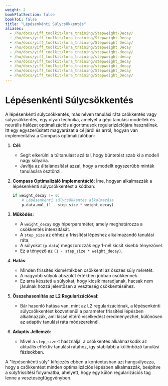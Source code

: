 ```yaml
---
weight: 2
bookFlatSection: false
bookToC: false
title: "Lépésenkénti Súlycsökkentés"
aliases:
  - /hu/docs/yiff_toolkit/lora_training/Stepweight-Decay/
  - /hu/docs/yiff_toolkit/lora_training/Stepweight-Decay
  - /hu/docs/yiff_toolkit/lora_training/Stepweight Decay/
  - /hu/docs/yiff_toolkit/lora_training/Stepweight Decay
  - /hu/docs/yiff_toolkit/lora_training/stepweight-decay/
  - /hu/docs/yiff_toolkit/lora_training/stepweight-decay
  - /hu/docs/yiff_toolkit/lora_training/stepweight_decay
  - /hu/docs/yiff_toolkit/lora_training/stepweight_decay
  - /hu/docs/yiff_toolkit/lora_training/Stepweight_Decay
  - /hu/docs/yiff_toolkit/lora_training/Stepweight_Decay/
---
```


<!--markdownlint-disable MD025 -->

# Lépésenkénti Súlycsökkentés

A lépésenkénti súlycsökkentés, más néven tanulási ráta csökkentés vagy súlycsökkentés, egy olyan technika, amelyet a gépi tanulási modellek és neurális hálózat optimalizációs algoritmusok regularizációjára használnak. Itt egy egyszerűsített magyarázat a céljáról és arról, hogyan van implementálva a Compass optimalizálóban:

1. **Cél**:
   - Segít elkerülni a túltanulást azáltal, hogy büntetést szab ki a modell nagy súlyaira.
   - Javítja az általánosítást azzal, hogy a modellt egyszerűbb minták tanulására ösztönzi.

2. **Compass Optimalizáló Implementáció**:
   Íme, hogyan alkalmazzák a lépésenkénti súlycsökkentést a kódban:

   ```python
   if weight_decay != 0:
       # Lépésenkénti súlycsökkentés alkalmazása
       p.data.mul_(1 - step_size * weight_decay)
   ```

3. **Működés**:
   - A `weight_decay` egy hiperparaméter, amely meghatározza a csökkentés intenzitását.
   - A `step_size` az ehhez a frissítési lépéshez alkalmazandó tanulási ráta.
   - A súlyokat (`p.data`) megszorozzák egy 1-nél kicsit kisebb tényezővel.
   - Ez a tényező az `(1 - step_size * weight_decay)`.

4. **Hatás**:
   - Minden frissítés kismértékben csökkenti az összes súly méretét.
   - A nagyobb súlyok abszolút értékben jobban csökkennek.
   - Ez arra készteti a súlyokat, hogy kicsik maradjanak, hacsak nem járulnak hozzá jelentősen a veszteség csökkentéséhez.

5. **Összehasonlítás az L2 Regularizációval**:
   - Bár hasonló hatása van, mint az L2 regularizációnak, a lépésenkénti súlycsökkentést közvetlenül a paraméter frissítési lépésben alkalmazzák, ami kissé eltérő viselkedést eredményezhet, különösen az adaptív tanulási ráta módszereknél.

6. **Adaptív Jellemző**:
   - Mivel a `step_size`-t használja, a csökkentés alkalmazkodik az aktuális effektív tanulási rátához, így stabilabb a különböző tanulási fázisokban.

A "lépésenkénti súly" kifejezés ebben a kontextusban azt hangsúlyozza, hogy a csökkentést minden optimalizációs lépésben alkalmazzák, beépítve a súlyfrissítési folyamatba, ahelyett, hogy egy külön regularizációs tag lenne a veszteségfüggvényben.
